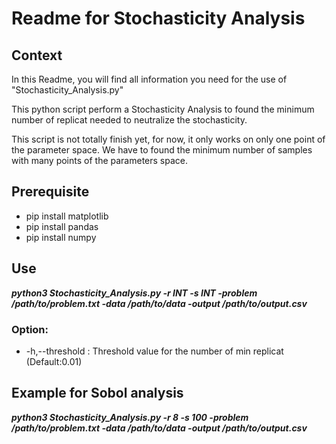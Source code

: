 # Readme for Stochasticity Analysis
## Context
In this Readme, you will find all information you need for the use of "Stochasticity_Analysis.py"

This python script perform a Stochasticity Analysis to found the minimum number of replicat needed to neutralize the stochasticity.

This script is not totally finish yet, for now, it only works on only one point of the parameter space. We have to found the minimum number of samples with many points of the parameters space.

## Prerequisite
- pip install matplotlib
- pip install pandas
- pip install numpy

## Use
***python3 Stochasticity_Analysis.py -r INT -s INT -problem /path/to/problem.txt -data /path/to/data -output /path/to/output.csv***

### Option:
- -h,--threshold : Threshold value for the number of min replicat (Default:0.01)
## Example for Sobol analysis
***python3 Stochasticity_Analysis.py -r 8 -s 100 -problem /path/to/problem.txt -data /path/to/data -output /path/to/output.csv***